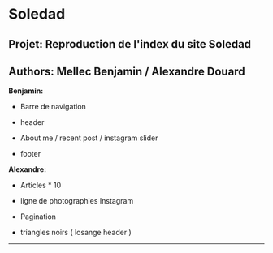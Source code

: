# Soledad
## Projet: Reproduction de l'index du site Soledad

## Authors: Mellec Benjamin / Alexandre Douard

**Benjamin:**

* Barre de navigation


* header 


* About me / recent post / instagram slider


* footer


**Alexandre:**

* Articles * 10


* ligne de photographies Instagram


* Pagination


* triangles noirs ( losange header )


___




